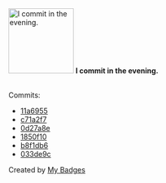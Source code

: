<img src="https://my-badges.github.io/my-badges/evening-commits.png" alt="I commit in the evening." title="I commit in the evening." width="128">
<strong>I commit in the evening.</strong>
<br><br>

Commits:

- <a href="https://github.com/ksysoev/deriv-bot/commit/11a6955d6af35fde90dd778cf4609f2221156cae">11a6955</a>
- <a href="https://github.com/ksysoev/deriv-bot/commit/c71a2f71ad270d28ae7a43d33562e9f9b16778b6">c71a2f7</a>
- <a href="https://github.com/ksysoev/deriv-bot/commit/0d27a8e60aa6ccabdfdab791693e845b4ba4d40a">0d27a8e</a>
- <a href="https://github.com/ksysoev/deriv-bot/commit/1850f10dddd3447ac79634b570b2f69aad7cd74a">1850f10</a>
- <a href="https://github.com/ksysoev/deriv-bot/commit/b8f1db63239d8d1b73b32debf73e77e18ed43646">b8f1db6</a>
- <a href="https://github.com/ksysoev/deriv-bot/commit/033de9c35cda2777c6ba6f1498402e00437b5b37">033de9c</a>


Created by <a href="https://github.com/my-badges/my-badges">My Badges</a>